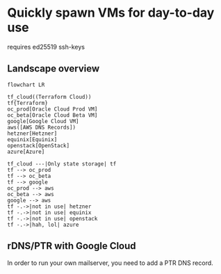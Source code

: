 # Quickly spawn VMs for day-to-day use

requires ed25519 ssh-keys

## Landscape overview

```mermaid
flowchart LR

tf_cloud((Terraform Cloud))
tf{Terraform}
oc_prod[Oracle Cloud Prod VM]
oc_beta[Oracle Cloud Beta VM]
google[Google Cloud VM]
aws([AWS DNS Records])
hetzner[Hetzner]
equinix[Equinix]
openstack[OpenStack]
azure[Azure]

tf_cloud ---|Only state storage| tf
tf --> oc_prod
tf --> oc_beta
tf --> google
oc_prod --> aws
oc_beta --> aws
google --> aws
tf -.->|not in use| hetzner
tf -.->|not in use| equinix
tf -.->|not in use| openstack
tf -.->|hah, lol| azure
```

## rDNS/PTR with Google Cloud

In order to run your own mailserver, you need to add a PTR DNS record.
